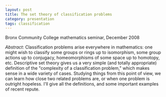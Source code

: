 ```yaml
---
layout: post
title: The set theory of classification problems
category: presentation
tags: classification
---
```


Bronx Community College mathematics seminar, December 2008<!--more-->

*Abstract*: Classification problems arise everywhere in mathematics: one might wish to classify some groups or rings up to isomorphism, some group actions up to conjugacy, homeomorphisms of some space up to homotopy, etc. Descriptive set theory gives us a very simple (and totally appropriate) definition of the "complexity of a classification problem," which makes sense in a wide variety of cases. Studying things from this point of view, we can learn how close two related problems are, or when one problem is outright hopeless. I'll give all the definitions, and some important examples of recent repute.
